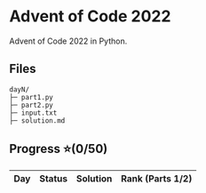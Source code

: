 # Advent of Code 2022
Advent of Code 2022 in Python.

## Files
```
dayN/
├─ part1.py
├─ part2.py
├─ input.txt
├─ solution.md
```

## Progress ⭐(0/50)
| Day                                    | Status   | Solution                           | Rank (Parts 1/2)       |
| -----------                           | ---------| --------                            | ---------   |
